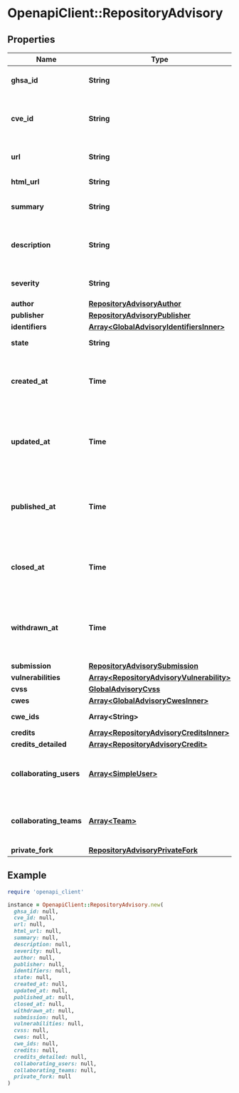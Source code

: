 # OpenapiClient::RepositoryAdvisory

## Properties

| Name | Type | Description | Notes |
| ---- | ---- | ----------- | ----- |
| **ghsa_id** | **String** | The GitHub Security Advisory ID. | [readonly] |
| **cve_id** | **String** | The Common Vulnerabilities and Exposures (CVE) ID. |  |
| **url** | **String** | The API URL for the advisory. | [readonly] |
| **html_url** | **String** | The URL for the advisory. | [readonly] |
| **summary** | **String** | A short summary of the advisory. |  |
| **description** | **String** | A detailed description of what the advisory entails. |  |
| **severity** | **String** | The severity of the advisory. |  |
| **author** | [**RepositoryAdvisoryAuthor**](RepositoryAdvisoryAuthor.md) |  |  |
| **publisher** | [**RepositoryAdvisoryPublisher**](RepositoryAdvisoryPublisher.md) |  |  |
| **identifiers** | [**Array&lt;GlobalAdvisoryIdentifiersInner&gt;**](GlobalAdvisoryIdentifiersInner.md) |  | [readonly] |
| **state** | **String** | The state of the advisory. |  |
| **created_at** | **Time** | The date and time of when the advisory was created, in ISO 8601 format. | [readonly] |
| **updated_at** | **Time** | The date and time of when the advisory was last updated, in ISO 8601 format. | [readonly] |
| **published_at** | **Time** | The date and time of when the advisory was published, in ISO 8601 format. | [readonly] |
| **closed_at** | **Time** | The date and time of when the advisory was closed, in ISO 8601 format. | [readonly] |
| **withdrawn_at** | **Time** | The date and time of when the advisory was withdrawn, in ISO 8601 format. | [readonly] |
| **submission** | [**RepositoryAdvisorySubmission**](RepositoryAdvisorySubmission.md) |  |  |
| **vulnerabilities** | [**Array&lt;RepositoryAdvisoryVulnerability&gt;**](RepositoryAdvisoryVulnerability.md) |  |  |
| **cvss** | [**GlobalAdvisoryCvss**](GlobalAdvisoryCvss.md) |  |  |
| **cwes** | [**Array&lt;GlobalAdvisoryCwesInner&gt;**](GlobalAdvisoryCwesInner.md) |  | [readonly] |
| **cwe_ids** | **Array&lt;String&gt;** | A list of only the CWE IDs. |  |
| **credits** | [**Array&lt;RepositoryAdvisoryCreditsInner&gt;**](RepositoryAdvisoryCreditsInner.md) |  |  |
| **credits_detailed** | [**Array&lt;RepositoryAdvisoryCredit&gt;**](RepositoryAdvisoryCredit.md) |  | [readonly] |
| **collaborating_users** | [**Array&lt;SimpleUser&gt;**](SimpleUser.md) | A list of users that collaborate on the advisory. |  |
| **collaborating_teams** | [**Array&lt;Team&gt;**](Team.md) | A list of teams that collaborate on the advisory. |  |
| **private_fork** | [**RepositoryAdvisoryPrivateFork**](RepositoryAdvisoryPrivateFork.md) |  |  |

## Example

```ruby
require 'openapi_client'

instance = OpenapiClient::RepositoryAdvisory.new(
  ghsa_id: null,
  cve_id: null,
  url: null,
  html_url: null,
  summary: null,
  description: null,
  severity: null,
  author: null,
  publisher: null,
  identifiers: null,
  state: null,
  created_at: null,
  updated_at: null,
  published_at: null,
  closed_at: null,
  withdrawn_at: null,
  submission: null,
  vulnerabilities: null,
  cvss: null,
  cwes: null,
  cwe_ids: null,
  credits: null,
  credits_detailed: null,
  collaborating_users: null,
  collaborating_teams: null,
  private_fork: null
)
```

